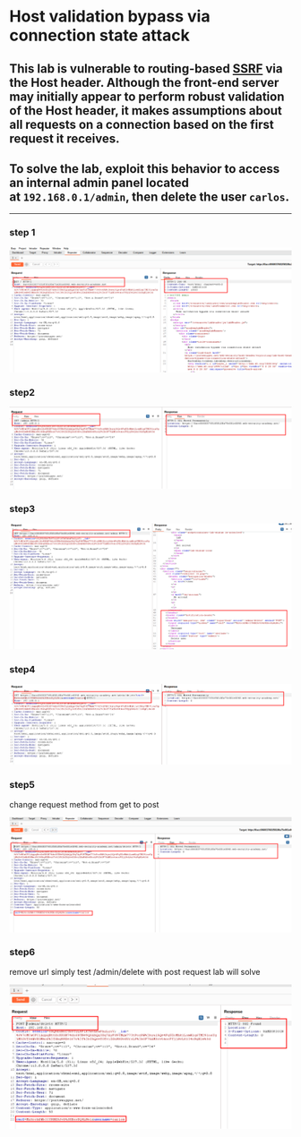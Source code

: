 # Host validation bypass via connection state attack

## This lab is vulnerable to routing-based [SSRF](https://portswigger.net/web-security/ssrf) via the Host header. Although the front-end server may initially appear to perform robust validation of the Host header, it makes assumptions about all requests on a connection based on the first request it receives.

## To solve the lab, exploit this behavior to access an internal admin panel located at `192.168.0.1/admin`, then delete the user `carlos`.

---

### step 1

![screenshot](./images/lab6_homepage_repeter.png)

### step2

![screenshot](./images/lab6_admin_page_request.png)

### step3

![screenshot](./images/lab6_get_request_url_with_admin.png)

### step4

![screenshot](./images/lab6_add_csrf_token_and_username.png)

### step5

change request method from get to post

![screenshot](./images/lab6_change_request_method_get_to_post.png)

### step6

remove url
simply test /admin/delete with post request
lab will solve

![screenshot](./images/lab6_remove_url_from_post_request.png)

